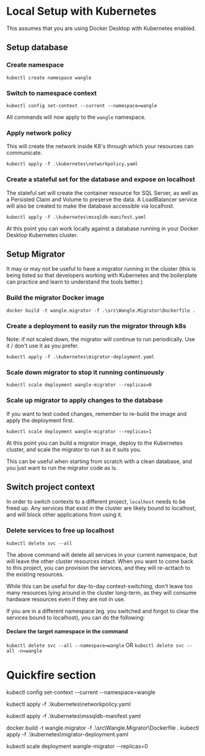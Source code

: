 # Local Setup with Kubernetes

This assumes that you are using Docker Desktop with Kubernetes enabled.

## Setup database

### Create namespace
`kubectl create namespace wangle`

### Switch to namespace context
`kubectl config set-context --current --namespace=wangle`

All commands will now apply to the `wangle` namespace.

### Apply network policy
This will create the network inside K8's through which your resources can communicate.

`kubectl apply -f .\kubernetes\networkpolicy.yaml`

### Create a stateful set for the database and expose on localhost
The stateful set will create the container resource for SQL Server, as well as a Persisted Claim and Volume to preserve the data.
A LoadBalancer service will also be created to make the database accessible via localhost.

`kubectl apply -f .\kubernetes\mssqldb-manifest.yaml`

At this point you can work locally against a database running in your Docker Desktop Kubernetes cluster.

## Setup Migrator 

It may or may not be useful to have a migrator running in the cluster (this is being listed so that developers working with Kubernetes and the boilerplate can practice and learn to understand the tools better.)

### Build the migrator Docker image
`docker build -t wangle.migrator -f .\src\Wangle.Migrator\Dockerfile .`

### Create a deployment to easily run the migrator through k8s
Note: if not scaled down, the migrator will continue to run periodically.
Use it / don't use it as you prefer.

`kubectl apply -f .\kubernetes\migrator-deployment.yaml`

### Scale down migrator to stop it running continuously
`kubectl scale deployment wangle-migrator --replicas=0`

### Scale up migrator to apply changes to the database
If you want to test coded changes, remember to re-build the image and apply the deployment first.

`kubectl scale deployment wangle-migrator --replicas=1`

At this point you can build a migrator image, deploy to the Kubernetes cluster, and scale the migrator to run it as it suits you.

This can be useful when starting from scratch with a clean database, and you just want to run the migrator code as is.

## Switch project context
In order to switch contexts to a different project, `localhost` needs to be freed up. Any services that exist in the cluster are likely bound to localhost, and will block other applications from using it.

### Delete services to free up localhost
`kubectl delete svc --all`

The above command will delete all services in your current namespace, but will leave the other cluster resources intact. When you want to come back to this project, you can provision the services, and they will re-acttach to the existing resources.

While this can be useful for day-to-day context-switching, don't leave too many resources lying around in the cluster long-term, as they will consume hardware resources even if they are not in use.

If you are in a different namespace (eg. you switched and forgot to clear the services bound to localhost), you can do the following:

#### Declare the target namespace in the command
`kubectl delete svc --all --namespace=wangle` OR `kubectl delete svc --all -n=wangle`

# Quickfire section

kubectl config set-context --current --namespace=wangle

kubectl apply -f .\kubernetes\networkpolicy.yaml

kubectl apply -f .\kubernetes\mssqldb-manifest.yaml

docker build -t wangle.migrator -f .\src\Wangle.Migrator\Dockerfile .
kubectl apply -f .\kubernetes\migrator-deployment.yaml

kubectl scale deployment wangle-migrator --replicas=0